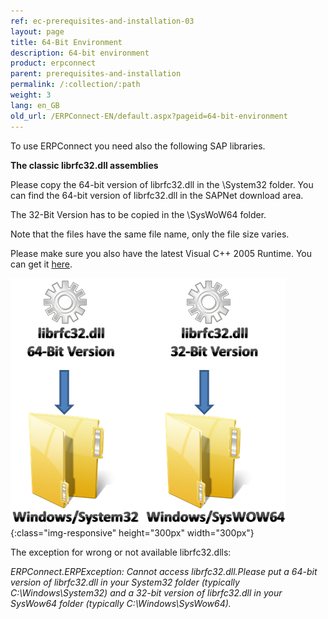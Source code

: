 ```yaml
---
ref: ec-prerequisites-and-installation-03
layout: page
title: 64-Bit Environment
description: 64-bit environment
product: erpconnect
parent: prerequisites-and-installation
permalink: /:collection/:path
weight: 3
lang: en_GB
old_url: /ERPConnect-EN/default.aspx?pageid=64-bit-environment
---
```


To use ERPConnect you need also the following SAP libraries.

**The classic librfc32.dll assemblies**
  
Please copy the 64-bit version of librfc32.dll in the \System32 folder. You can find the 64-bit version of librfc32.dll in the SAPNet download area.

The 32-Bit Version has to be copied in the \SysWoW64 folder.

Note that the files have the same file name, only the file size varies.

Please make sure you also have the latest Visual C++ 2005 Runtime. You can get it [here](http://www.microsoft.com/downloads/en/details.aspx?FamilyID=766a6af7-ec73-40ff-b072-9112bab119c2).

![librfc32dll](/img/content/librfc32dll.png){:class="img-responsive" height="300px" width="300px"}  
  
The exception for wrong or not available librfc32.dlls:

   _ERPConnect.ERPException: Cannot access librfc32.dll.Please put a 64-bit version of librfc32.dll in your System32 folder (typically C:\Windows\System32) 
   and a 32-bit version of librfc32.dll in your SysWow64 folder (typically C:\Windows\SysWow64)._